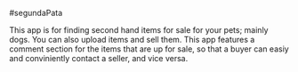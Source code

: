#segundaPata

This app is for finding second hand items for sale for your pets; mainly dogs. You can also upload items and sell them. This app features a comment section for the items that are up for sale, so that a buyer can easiy and conviniently contact a seller, and vice versa.
